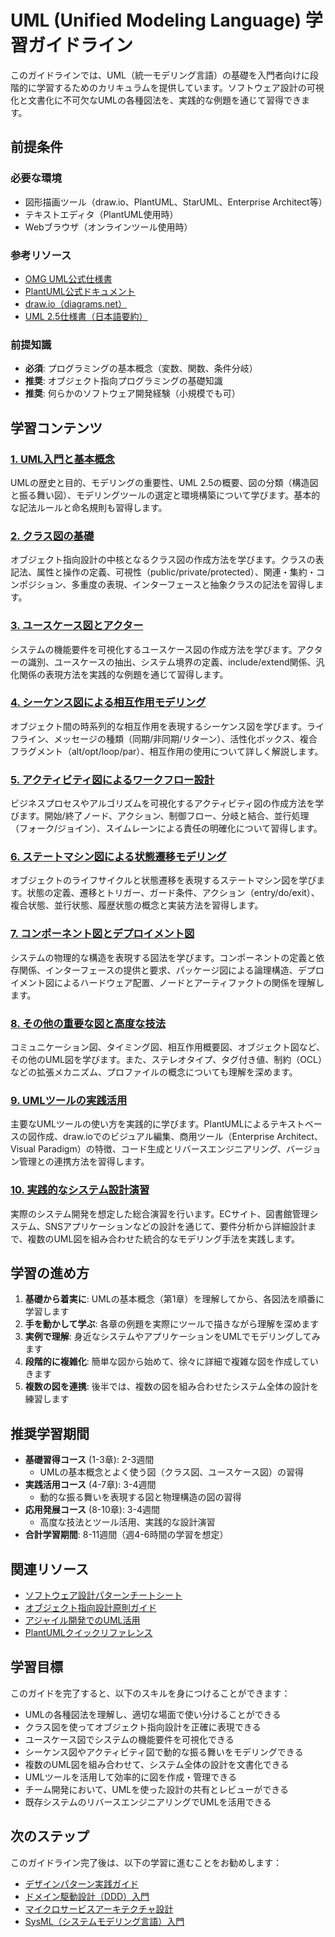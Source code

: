 # UML (Unified Modeling Language) 学習ガイドライン

このガイドラインでは、UML（統一モデリング言語）の基礎を入門者向けに段階的に学習するためのカリキュラムを提供しています。ソフトウェア設計の可視化と文書化に不可欠なUMLの各種図法を、実践的な例題を通じて習得できます。

## 前提条件
### 必要な環境
- 図形描画ツール（draw.io、PlantUML、StarUML、Enterprise Architect等）
- テキストエディタ（PlantUML使用時）
- Webブラウザ（オンラインツール使用時）

### 参考リソース
- [OMG UML公式仕様書](https://www.omg.org/spec/UML/)
- [PlantUML公式ドキュメント](https://plantuml.com/ja/)
- [draw.io（diagrams.net）](https://app.diagrams.net/)
- [UML 2.5仕様書（日本語要約）](https://www.ogis-ri.co.jp/otc/hiroba/technical/UML/)

### 前提知識
- **必須**: プログラミングの基本概念（変数、関数、条件分岐）
- **推奨**: オブジェクト指向プログラミングの基礎知識
- **推奨**: 何らかのソフトウェア開発経験（小規模でも可）

## 学習コンテンツ

### [1. UML入門と基本概念](https://fcircle-biz.github.io/tech_docs/guide/software-design/uml/uml-learning-material-1.html)
UMLの歴史と目的、モデリングの重要性、UML 2.5の概要、図の分類（構造図と振る舞い図）、モデリングツールの選定と環境構築について学びます。基本的な記法ルールと命名規則も習得します。

### [2. クラス図の基礎](https://fcircle-biz.github.io/tech_docs/guide/software-design/uml/uml-learning-material-2.html)
オブジェクト指向設計の中核となるクラス図の作成方法を学びます。クラスの表記法、属性と操作の定義、可視性（public/private/protected）、関連・集約・コンポジション、多重度の表現、インターフェースと抽象クラスの記法を習得します。

### [3. ユースケース図とアクター](https://fcircle-biz.github.io/tech_docs/guide/software-design/uml/uml-learning-material-3.html)
システムの機能要件を可視化するユースケース図の作成方法を学びます。アクターの識別、ユースケースの抽出、システム境界の定義、include/extend関係、汎化関係の表現方法を実践的な例題を通じて習得します。

### [4. シーケンス図による相互作用モデリング](https://fcircle-biz.github.io/tech_docs/guide/software-design/uml/uml-learning-material-4.html)
オブジェクト間の時系列的な相互作用を表現するシーケンス図を学びます。ライフライン、メッセージの種類（同期/非同期/リターン）、活性化ボックス、複合フラグメント（alt/opt/loop/par）、相互作用の使用について詳しく解説します。

### [5. アクティビティ図によるワークフロー設計](https://fcircle-biz.github.io/tech_docs/guide/software-design/uml/uml-learning-material-5.html)
ビジネスプロセスやアルゴリズムを可視化するアクティビティ図の作成方法を学びます。開始/終了ノード、アクション、制御フロー、分岐と結合、並行処理（フォーク/ジョイン）、スイムレーンによる責任の明確化について習得します。

### [6. ステートマシン図による状態遷移モデリング](https://fcircle-biz.github.io/tech_docs/guide/software-design/uml/uml-learning-material-6.html)
オブジェクトのライフサイクルと状態遷移を表現するステートマシン図を学びます。状態の定義、遷移とトリガー、ガード条件、アクション（entry/do/exit）、複合状態、並行状態、履歴状態の概念と実装方法を習得します。

### [7. コンポーネント図とデプロイメント図](https://fcircle-biz.github.io/tech_docs/guide/software-design/uml/uml-learning-material-7.html)
システムの物理的な構造を表現する図法を学びます。コンポーネントの定義と依存関係、インターフェースの提供と要求、パッケージ図による論理構造、デプロイメント図によるハードウェア配置、ノードとアーティファクトの関係を理解します。

### [8. その他の重要な図と高度な技法](https://fcircle-biz.github.io/tech_docs/guide/software-design/uml/uml-learning-material-8.html)
コミュニケーション図、タイミング図、相互作用概要図、オブジェクト図など、その他のUML図を学びます。また、ステレオタイプ、タグ付き値、制約（OCL）などの拡張メカニズム、プロファイルの概念についても理解を深めます。

### [9. UMLツールの実践活用](https://fcircle-biz.github.io/tech_docs/guide/software-design/uml/uml-learning-material-9.html)
主要なUMLツールの使い方を実践的に学びます。PlantUMLによるテキストベースの図作成、draw.ioでのビジュアル編集、商用ツール（Enterprise Architect、Visual Paradigm）の特徴、コード生成とリバースエンジニアリング、バージョン管理との連携方法を習得します。

### [10. 実践的なシステム設計演習](https://fcircle-biz.github.io/tech_docs/guide/software-design/uml/uml-learning-material-10.html)
実際のシステム開発を想定した総合演習を行います。ECサイト、図書館管理システム、SNSアプリケーションなどの設計を通じて、要件分析から詳細設計まで、複数のUML図を組み合わせた統合的なモデリング手法を実践します。

## 学習の進め方

1. **基礎から着実に**: UMLの基本概念（第1章）を理解してから、各図法を順番に学習します
2. **手を動かして学ぶ**: 各章の例題を実際にツールで描きながら理解を深めます
3. **実例で理解**: 身近なシステムやアプリケーションをUMLでモデリングしてみます
4. **段階的に複雑化**: 簡単な図から始めて、徐々に詳細で複雑な図を作成していきます
5. **複数の図を連携**: 後半では、複数の図を組み合わせたシステム全体の設計を練習します

## 推奨学習期間

- **基礎習得コース** (1-3章): 2-3週間
  - UMLの基本概念とよく使う図（クラス図、ユースケース図）の習得
- **実践活用コース** (4-7章): 3-4週間
  - 動的な振る舞いを表現する図と物理構造の図の習得
- **応用発展コース** (8-10章): 3-4週間
  - 高度な技法とツール活用、実践的な設計演習
- **合計学習期間**: 8-11週間（週4-6時間の学習を想定）

## 関連リソース

- [ソフトウェア設計パターンチートシート](https://fcircle-biz.github.io/tech_docs/cheatsheet/design/design-patterns-cheatsheet.html)
- [オブジェクト指向設計原則ガイド](https://fcircle-biz.github.io/tech_docs/guide/software-design/ood-principles/README.html)
- [アジャイル開発でのUML活用](https://fcircle-biz.github.io/tech_docs/guide/agile/uml-in-agile/README.html)
- [PlantUMLクイックリファレンス](https://fcircle-biz.github.io/tech_docs/cheatsheet/tools/plantuml-cheatsheet.html)

## 学習目標

このガイドを完了すると、以下のスキルを身につけることができます：

- UMLの各種図法を理解し、適切な場面で使い分けることができる
- クラス図を使ってオブジェクト指向設計を正確に表現できる
- ユースケース図でシステムの機能要件を可視化できる
- シーケンス図やアクティビティ図で動的な振る舞いをモデリングできる
- 複数のUML図を組み合わせて、システム全体の設計を文書化できる
- UMLツールを活用して効率的に図を作成・管理できる
- チーム開発において、UMLを使った設計の共有とレビューができる
- 既存システムのリバースエンジニアリングでUMLを活用できる

## 次のステップ

このガイドライン完了後は、以下の学習に進むことをお勧めします：

- [デザインパターン実践ガイド](https://fcircle-biz.github.io/tech_docs/guide/software-design/design-patterns/README.html)
- [ドメイン駆動設計（DDD）入門](https://fcircle-biz.github.io/tech_docs/guide/software-design/ddd/README.html)
- [マイクロサービスアーキテクチャ設計](https://fcircle-biz.github.io/tech_docs/guide/architecture/microservices/README.html)
- [SysML（システムモデリング言語）入門](https://fcircle-biz.github.io/tech_docs/guide/software-design/sysml/README.html)